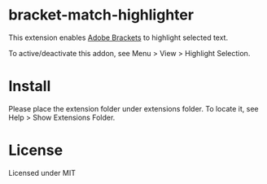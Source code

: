 bracket-match-highlighter
=========================

This extension enables [Adobe Brackets](https://github.com/adobe/brackets) to highlight selected text.

To active/deactivate this addon, see Menu > View > Highlight Selection.

Install
=========================

Please place the extension folder under extensions folder. To locate it, see Help > Show Extensions Folder.

License
===============

Licensed under MIT
